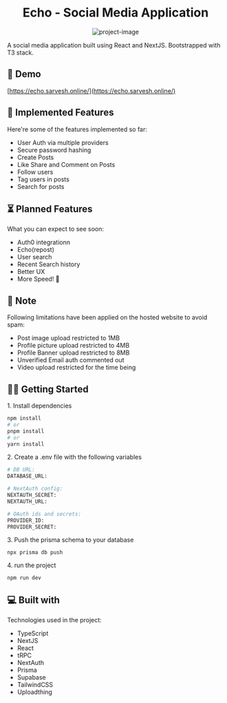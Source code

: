 <h1 align="center" id="title">Echo - Social Media Application</h1>

<p align="center"><img src="https://socialify.git.ci/sarveshpop/echo/image?font=Inter&amp;language=1&amp;name=1&amp;owner=1&amp;pattern=Solid&amp;stargazers=1&amp;theme=Dark" alt="project-image"></p>

<p id="description">A social media application built using React and NextJS. Bootstrapped with T3 stack.</p>

<h2>🚀 Demo</h2>

[https://echo.sarvesh.online/](https://echo.sarvesh.online/)

  
  
<h2>🫡 Implemented Features</h2>

Here're some of the features implemented so far:

*   User Auth via multiple providers
*   Secure password hashing
*   Create Posts
*   Like Share and Comment on Posts
*   Follow users
*   Tag users in posts
*   Search for posts

<h2>⏳ Planned Features</h2>

What you can expect to see soon:

*   Auth0 integrationn 
*   Echo(repost)
*   User search
*   Recent Search history
*   Better UX
*   More Speed! 🚀

<h2>🚧 Note</h2>

Following limitations have been applied on the hosted website to avoid spam:

*   Post image upload restricted to 1MB
*   Profile picture upload restricted to 4MB
*   Profile Banner upload restricted to 8MB
*   Unverified Email auth commented out
*   Video upload restricted for the time being

<h2>👨‍🚀 Getting Started</h2>

<p>1. Install dependencies</p>

```bash
npm install
# or
pnpm install
# or
yarn install
```

<p>2. Create a .env file with the following variables</p>

```bash
# DB URL:
DATABASE_URL:

# NextAuth config:
NEXTAUTH_SECRET:
NEXTAUTH_URL:

# OAuth ids and secrets:
PROVIDER_ID:
PROVIDER_SECRET:
```

<p>3. Push the prisma schema to your database</p>

```
npx prisma db push
```

<p>4. run the project</p>

```
npm run dev
```

  
  
<h2>💻 Built with</h2>

Technologies used in the project:

*   TypeScript
*   NextJS
*   React
*   tRPC
*   NextAuth
*   Prisma
*   Supabase
*   TailwindCSS
*   Uploadthing
